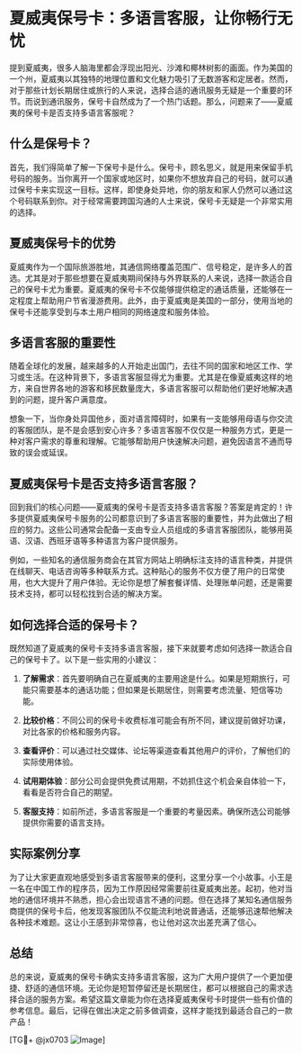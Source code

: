 # 夏威夷保号卡：多语言客服，让你畅行无忧

提到夏威夷，很多人脑海里都会浮现出阳光、沙滩和椰林树影的画面。作为美国的一个州，夏威夷以其独特的地理位置和文化魅力吸引了无数游客和定居者。然而，对于那些计划长期居住或旅行的人来说，选择合适的通讯服务无疑是一个重要的环节。而说到通讯服务，保号卡自然成为了一个热门话题。那么，问题来了——夏威夷的保号卡是否支持多语言客服呢？

## 什么是保号卡？

首先，我们得简单了解一下保号卡是什么。保号卡，顾名思义，就是用来保留手机号码的服务。当你离开一个国家或地区时，如果你不想放弃自己的号码，就可以通过保号卡来实现这一目标。这样，即使身处异地，你的朋友和家人仍然可以通过这个号码联系到你。对于经常需要跨国沟通的人士来说，保号卡无疑是一个非常实用的选择。

## 夏威夷保号卡的优势

夏威夷作为一个国际旅游胜地，其通信网络覆盖范围广、信号稳定，是许多人的首选。尤其是对于那些想要在夏威夷期间保持与外界联系的人来说，选择一款适合自己的保号卡尤为重要。夏威夷的保号卡不仅能够提供稳定的通话质量，还能够在一定程度上帮助用户节省漫游费用。此外，由于夏威夷是美国的一部分，使用当地的保号卡还能享受到与本土用户相同的网络速度和服务体验。

## 多语言客服的重要性

随着全球化的发展，越来越多的人开始走出国门，去往不同的国家和地区工作、学习或生活。在这种背景下，多语言客服显得尤为重要。尤其是在像夏威夷这样的地方，来自世界各地的游客和移民数量庞大，多语言客服可以帮助他们更好地解决遇到的问题，提升客户满意度。

想象一下，当你身处异国他乡，面对语言障碍时，如果有一支能够用母语与你交流的客服团队，是不是会感到安心许多？多语言客服不仅仅是一种服务方式，更是一种对客户需求的尊重和理解。它能够帮助用户快速解决问题，避免因语言不通而导致的误会或延误。

## 夏威夷保号卡是否支持多语言客服？

回到我们的核心问题——夏威夷的保号卡是否支持多语言客服？答案是肯定的！许多提供夏威夷保号卡服务的公司都意识到了多语言客服的重要性，并为此做出了相应的努力。这些公司通常会配备一支由专业人员组成的多语言客服团队，能够用英语、汉语、西班牙语等多种语言为客户提供服务。

例如，一些知名的通信服务商会在其官方网站上明确标注支持的语言种类，并提供在线聊天、电话咨询等多种联系方式。这种贴心的服务不仅方便了用户的日常使用，也大大提升了用户体验。无论你是想了解套餐详情、处理账单问题，还是需要技术支持，都可以轻松找到合适的解决方案。

## 如何选择合适的保号卡？

既然知道了夏威夷的保号卡支持多语言客服，接下来就要考虑如何选择一款适合自己的保号卡了。以下是一些实用的小建议：

1. **了解需求**：首先要明确自己在夏威夷的主要用途是什么。如果是短期旅行，可能只需要基本的通话功能；但如果是长期居住，则需要考虑流量、短信等功能。

2. **比较价格**：不同公司的保号卡收费标准可能会有所不同，建议提前做好功课，对比各家的价格和服务内容。

3. **查看评价**：可以通过社交媒体、论坛等渠道查看其他用户的评价，了解他们的实际使用体验。

4. **试用期体验**：部分公司会提供免费试用期，不妨抓住这个机会亲自体验一下，看看是否符合自己的期望。

5. **客服支持**：如前所述，多语言客服是一个重要的考量因素。确保所选公司能够提供你需要的语言支持。

## 实际案例分享

为了让大家更直观地感受到多语言客服带来的便利，这里分享一个小故事。小王是一名在中国工作的程序员，因为工作原因经常需要前往夏威夷出差。起初，他对当地的通信环境并不熟悉，担心会出现语言不通的问题。但在选择了某知名通信服务商提供的保号卡后，他发现客服团队不仅能流利地说普通话，还能够迅速帮他解决各种技术难题。这让小王感到非常惊喜，也让他对这次出差充满了信心。

## 总结

总的来说，夏威夷的保号卡确实支持多语言客服，这为广大用户提供了一个更加便捷、舒适的通信环境。无论你是短暂停留还是长期居住，都可以根据自己的需求选择合适的服务方案。希望这篇文章能为你在选择夏威夷保号卡时提供一些有价值的参考信息。最后，记得在做出决定之前多做调查，这样才能找到最适合自己的一款产品！

[TG💪+ @jx0703 ![Image](https://github.com/user-attachments/assets/dbca1d08-cadb-493c-b0ec-ad6f7a83f270)]